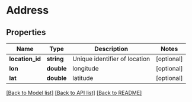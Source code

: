 # Address

## Properties
Name | Type | Description | Notes
------------ | ------------- | ------------- | -------------
**location_id** | **string** | Unique identifier of location | [optional] 
**lon** | **double** | longitude | [optional] 
**lat** | **double** | latitude | [optional] 

[[Back to Model list]](../README.md#documentation-for-models) [[Back to API list]](../README.md#documentation-for-api-endpoints) [[Back to README]](../README.md)


